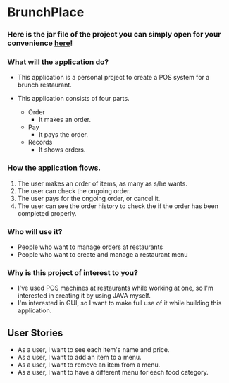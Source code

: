 # BrunchPlace

### Here is the jar file of the project you can simply open for your convenience [here](https://minhaskamal.github.io/DownGit/#/home?url=https://github.com/Ina-nk-lee/BrunchPlace/blob/main/BrunchPlace.jar)!


### What will the application do?
  - This application is a personal project to create a POS system for a brunch restaurant.


  - This application consists of four parts.
    - Order
        - It makes an order.
    - Pay
        - It pays the order.
    - Records
        - It shows orders.
        
 
### How the application flows.
1. The user makes an order of items, as many as s/he wants.
2. The user can check the ongoing order.
3. The user pays for the ongoing order, or cancel it.
4. The user can see the order history to check the if the order has been completed properly.

### Who will use it?
  - People who want to manage orders at restaurants
  - People who want to create and manage a restaurant menu

### Why is this project of interest to you?

  - I've used POS machines at restaurants while working at one, so I'm interested in creating it by using JAVA myself.
  - I'm interested in GUI, so I want to make full use of it while building this application.

## User Stories
- As a user, I want to see each item's name and price.
- As a user, I want to add an item to a menu.
- As a user, I want to remove an item from a menu.
- As a user, I want to have a different menu for each food category.
